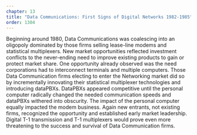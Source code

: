 ```yaml
---
chapter: 13
title: "Data Communications: First Signs of Digital Networks 1982-1985"
order: 1304
---
```


Beginning around 1980, Data Communications was coalescing into an oligopoly dominated by those firms selling lease-line modems and statistical multiplexers. New market opportunities reflected investment conflicts to the never-ending need to improve existing products to gain or protect market share. One opportunity already observed was the need corporations had to interconnect terminals and multiple computers. Those Data Communication firms electing to enter the Networking market did so by incrementally innovating their statistical multiplexer technologies and introducing dataPBXs. DataPBXs appeared competitive until the personal computer radically changed the needed communication speeds and dataPBXs withered into obscurity. The impact of the personal computer equally impacted the modem business. Again new entrants, not existing firms, recognized the opportunity and established early market leadership. Digital T-1 transmission and T-1 multiplexers would prove even more threatening to the success and survival of Data Communication firms.
